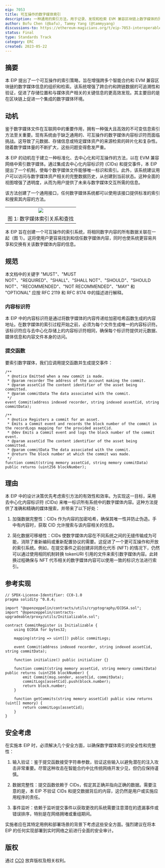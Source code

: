 ```yaml
---
eip: 7053
title: 可互操作的数字媒体索引
description: 一种通用的索引方法，用于记录、发现和检索 EVM 兼容区块链上数字媒体的历史。
author: Bofu Chen (@bafu), Tammy Yang (@tammyyang)
discussions-to: https://ethereum-magicians.org/t/eip-7053-interoperable-digital-media-indexing/14394
status: Final
type: Standards Track
category: ERC
created: 2023-05-22
---
```


## 摘要

本 EIP 提出了一个可互操作的索引策略，旨在增强跨多个智能合约和 EVM 兼容区块链的数字媒体信息的组织和检索。该系统增强了跨合约和跨链数据的可追溯性和验证，促进了存储位置和与媒体资产相关的关键信息的更高效发现。其主要目的是在区块链上促进一个集成的数字媒体环境。

## 动机

鉴于数字媒体文件在互联网中的重要作用，拥有一种强大且高效的不可变信息索引方法至关重要。现有系统由于缺乏通用的、可互操作的数字媒体内容标识符而面临挑战。这导致了元数据、存储信息或特定媒体资产的来源检索的碎片化和复杂性。随着数字媒体量的不断扩大，这些问题变得愈发严重。

本 EIP 的动机在于建立一种标准化、去中心化和可互操作的方法，以在 EVM 兼容网络中索引数字媒体。通过集成去中心化内容标识符 (CIDs) 和提交事件，本 EIP 提出了一个机制，使每个数字媒体文件能够唯一标识和索引。此外，该系统建议用户可以访问与数字媒体资产相关的完整数据历史，从创建到当前状态。这种全面的视图增强了透明度，从而为用户提供了未来与数字媒体交互所需的信息。

该方法创建了一个通用接口，任何数字媒体系统都可以使用该接口提供标准的索引和搜索其内容的方法。

||
|:--:|
| ![](../assets/eip-7053/digital-media-indexing-system-and-metadata-lookup.jpg) |
| 图 1: 数字媒体索引关系和查找 |

本 EIP 旨在创建一个可互操作的索引系统，将相同数字内容的所有数据关联在一起（图 1）。这将使用户更容易找到和信任数字媒体内容，同时也使系统更容易共享和交换有关该数字媒体内容的信息。

## 规范

本文档中的关键字 "MUST"、"MUST NOT"、"REQUIRED"、"SHALL"、"SHALL NOT"、"SHOULD"、"SHOULD NOT"、"RECOMMENDED"、"NOT RECOMMENDED"、"MAY" 和 "OPTIONAL" 应按 RFC 2119 和 RFC 8174 中的描述进行解释。

### 内容标识符

本 EIP 中的内容标识符是通过将数字媒体的内容传递给加密哈希函数生成的内容地址。在数字媒体的索引过程开始之前，必须为每个文件生成唯一的内容标识符。该标识符应与去中心化存储上的内容标识符相同，确保每个标识符提供对元数据、媒体信息和内容文件本身的访问。

### 提交函数

要索引数字媒体，我们应调用提交函数并生成提交事件：

```solidity
/**
 * @notice Emitted when a new commit is made.
 * @param recorder The address of the account making the commit.
 * @param assetCid The content identifier of the asset being committed.
 * @param commitData The data associated with the commit.
 */
event Commit(address indexed recorder, string indexed assetCid, string commitData);

/**
 * @notice Registers a commit for an asset.
 * Emits a Commit event and records the block number of the commit in the recordLogs mapping for the provided assetCid.
 * @dev Emits a Commit event and logs the block number of the commit event.
 * @param assetCid The content identifier of the asset being committed.
 * @param commitData The data associated with the commit.
 * @return The block number at which the commit was made.
 */
function commit(string memory assetCid, string memory commitData) public returns (uint256 blockNumber);
```

## 理由

本 EIP 中的设计决策优先考虑索引方法的有效性和效率。为实现这一目标，采用去中心化内容标识符 (CIDs) 来唯一标识所有系统中的数字媒体内容。这种方法提供了准确和精确的媒体搜索，并带来了以下好处：

1. 加强数据完整性：CIDs 作为内容的加密哈希，确保其唯一性并防止伪造。手中有内容时，获取 CID 允许搜索与该内容相关的信息。

2. 简化数据可移植性：CIDs 使数字媒体内容在不同系统之间的无缝传输成为可能，消除了重新编码或重新配置协议的需要。这促进了一个更可互操作和开放的索引系统。例如，在提交事件之前创建非同质化代币 (NFT) 的情况下，仍然可以通过使用相同机制转换 tokenURI 引用的文件来索引数字媒体内容。此转换过程确保与 NFT 代币相关的数字媒体内容可以使用一致的标识方法进行索引。

## 参考实现

```solidity
// SPDX-License-Identifier: CC0-1.0
pragma solidity ^0.8.4;

import "@openzeppelin/contracts/utils/cryptography/ECDSA.sol";
import "@openzeppelin/contracts-upgradeable/proxy/utils/Initializable.sol";

contract CommitRegister is Initializable {
    using ECDSA for bytes32;

    mapping(string => uint[]) public commitLogs;

    event Commit(address indexed recorder, string indexed assetCid, string commitData);

    function initialize() public initializer {}

    function commit(string memory assetCid, string memory commitData) public returns (uint256 blockNumber) {
        emit Commit(msg.sender, assetCid, commitData);
        commitLogs[assetCid].push(block.number);
        return block.number;
    }

    function getCommits(string memory assetCid) public view returns (uint[] memory) {
        return commitLogs[assetCid];
    }
}
```

## 安全考虑

在实施本 EIP 时，必须解决几个安全方面，以确保数字媒体索引的安全性和完整性：

1. 输入验证：鉴于提交函数接受字符串参数，验证这些输入以避免潜在的注入攻击非常重要。尽管这种攻击在智能合约中比传统网络开发少见，但仍应保持谨慎。

2. 数据完整性：提交函数依赖于 CIDs，假定其正确并指向正确的数据。需要注意的是，本 EIP 不验证 CIDs 和提交数据背后的内容，这仍然是用户或实施应用程序的责任。

3. 事件监听：依赖于监听提交事件以获取更改的系统需要注意潜在的遗漏事件或错误排序，特别是在网络拥堵或重组期间。

实施者应在其特定用例和部署场景的背景下考虑这些安全方面。强烈建议在将本 EIP 的任何实现部署到实时网络之前进行全面的安全审计。

## 版权

通过 [CC0](../LICENSE.md) 放弃版权及相关权利。